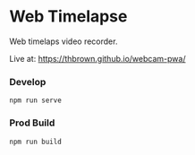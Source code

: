 # Web Timelapse 

Web timelaps video recorder.

Live at: https://thbrown.github.io/webcam-pwa/

### Develop

`npm run serve`

### Prod Build

`npm run build`

